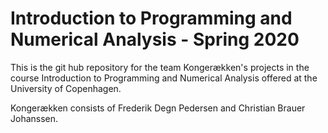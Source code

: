 # Introduction to Programming and Numerical Analysis - Spring 2020

This is the git hub repository for the team Kongerækken's projects in the course Introduction to Programming and Numerical Analysis offered at the University of Copenhagen.

Kongerækken consists of Frederik Degn Pedersen and Christian Brauer Johanssen.
